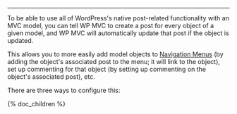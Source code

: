 ---
To be able to use all of WordPress's native post-related functionality with an MVC model, you can tell WP MVC to create a post for every object of a given model, and WP MVC will automatically update that post if the object is updated.

This allows you to more easily add model objects to [Navigation Menus](http://codex.wordpress.org/Navigation_Menus) (by adding the object's associated post to the menu; it will link to the object), set up commenting for that object (by setting up commenting on the object's associated post), etc.

There are three ways to configure this:

{% doc_children %}